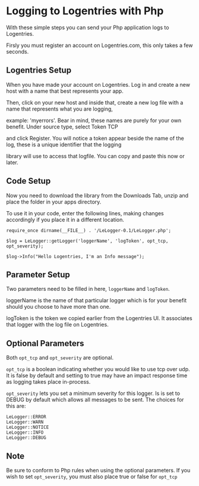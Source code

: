 Logging to Logentries with Php
=======================================

With these simple steps you can send your Php application logs to Logentries.

Firsly you must register an account on Logentries.com, this only takes a few seconds.

Logentries Setup
----------------

When you have made your account on Logentries. Log in and create a new host with a name that best represents your app.

Then, click on your new host and inside that, create a new log file with a name that represents what you are logging,

example:  'myerrors'. Bear in mind, these names are purely for your own benefit. Under source type, select Token TCP

and click Register. You will notice a token appear beside the name of the log, these is a unique identifier that the logging

library will use to access that logfile. You can copy and paste this now or later.

Code Setup
----------

Now you need to download the library from the Downloads Tab, unzip and place the folder in your apps directory.

To use it in your code, enter the following lines, making changes accordingly if you place it in a different location.

	require_once dirname(__FILE__) . '/LeLogger-0.1/LeLogger.php';

	$log = LeLogger::getLogger('loggerName', 'logToken', opt_tcp, opt_severity);
	
	$log->Info("Hello Logentries, I'm an Info message");

Parameter Setup
---------------
Two parameters need to be filled in here, `loggerName` and `logToken`.

loggerName is the name of that particular logger which is for your benefit should you choose to have more than one.

logToken is the token we copied earlier from the Logentries UI. It associates that logger with the log file on Logentries.


Optional Parameters
-------------------

Both `opt_tcp` and `opt_severity` are optional. 

`opt_tcp` is a boolean indicating whether you would like to use tcp over udp. It is false by default and setting to true may have an impact response time as logging takes place in-process.

`opt_severity` lets you set a minimum severity for this logger. Is is set to DEBUG by default which allows all messages to be sent. The choices for this are:

	LeLogger::ERROR
	LeLogger::WARN
	LeLogger::NOTICE
	LeLogger::INFO
	LeLogger::DEBUG

Note
----

Be sure to conform to Php rules when using the optional parameters. If you wish to set `opt_severity`, you must also place true or false for `opt_tcp`

